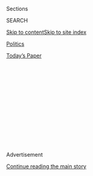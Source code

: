 <div id="app">

<div>

<div>

<div>

<div class="NYTAppHideMasthead css-1q2w90k e1suatyy0">

<div class="section css-ui9rw0 e1suatyy2">

<div class="css-eph4ug er09x8g0">

<div class="css-6n7j50">

</div>

<span class="css-1dv1kvn">Sections</span>

<div class="css-10488qs">

<span class="css-1dv1kvn">SEARCH</span>

</div>

[Skip to content](#site-content)[Skip to site
index](#site-index)

</div>

<div id="masthead-section-label" class="css-1wr3we4 eaxe0e00">

[Politics](https://www.nytimes3xbfgragh.onion/section/politics)

</div>

<div class="css-10698na e1huz5gh0">

</div>

</div>

<div id="masthead-bar-one" class="section hasLinks css-15hmgas e1csuq9d3">

<div class="css-uqyvli e1csuq9d0">

</div>

<div class="css-1uqjmks e1csuq9d1">

</div>

<div class="css-9e9ivx">

[](https://myaccount.nytimes3xbfgragh.onion/auth/login?response_type=cookie&client_id=vi)

</div>

<div class="css-1bvtpon e1csuq9d2">

[Today’s
Paper](https://www.nytimes3xbfgragh.onion/section/todayspaper)

</div>

</div>

</div>

</div>

<div data-aria-hidden="false">

<div id="site-content" data-role="main">

<div>

<div class="css-1aor85t" style="opacity:0.000000001;z-index:-1;visibility:hidden">

<div class="css-1hqnpie">

<div class="css-epjblv">

<span class="css-17xtcya">[Politics](/section/politics)</span><span class="css-x15j1o">|</span><span class="css-fwqvlz">Democrats
Show Fund-Raising Energy in Key Senate
Races</span>

</div>

<div class="css-k008qs">

<div class="css-1iwv8en">

<span class="css-18z7m18"></span>

<div>

</div>

</div>

<span class="css-1n6z4y">https://nyti.ms/2VdhNaT</span>

<div class="css-1705lsu">

<div class="css-4xjgmj">

<div class="css-4skfbu" data-role="toolbar" data-aria-label="Social Media Share buttons, Save button, and Comments Panel with current comment count" data-testid="share-tools">

  - 
  - 
  - 
  - 
    
    <div class="css-6n7j50">
    
    </div>

  - 

</div>

</div>

</div>

</div>

</div>

</div>

<div class="css-13pd83m">

</div>

<div id="top-wrapper" class="css-1sy8kpn">

<div id="top-slug" class="css-l9onyx">

Advertisement

</div>

[Continue reading the main
story](#after-top)

<div class="ad top-wrapper" style="text-align:center;height:100%;display:block;min-height:250px">

<div id="top" class="place-ad" data-position="top" data-size-key="top">

</div>

</div>

<div id="after-top">

</div>

</div>

<div>

<div id="sponsor-wrapper" class="css-1hyfx7x">

<div id="sponsor-slug" class="css-19vbshk">

Supported by

</div>

[Continue reading the main
story](#after-sponsor)

<div id="sponsor" class="ad sponsor-wrapper" style="text-align:center;height:100%;display:block">

</div>

<div id="after-sponsor">

</div>

</div>

<div class="css-186x18t">

</div>

<div class="css-1vkm6nb ehdk2mb0">

# Democrats Show Fund-Raising Energy in Key Senate Races

</div>

In contests in Kentucky, South Carolina, Kansas, Maine, Colorado and
Arizona, Democratic candidates raised more money in the first quarter of
2020 than their Republican opponents.

<div class="css-79elbk" data-testid="photoviewer-wrapper">

<div class="css-z3e15g" data-testid="photoviewer-wrapper-hidden">

</div>

<div class="css-1a48zt4 ehw59r15" data-testid="photoviewer-children">

![<span class="css-16f3y1r e13ogyst0" data-aria-hidden="true">Amy
McGrath, a retired Marine lieutenant colonel and Democratic Senate
candidate, is hoping to unseat Senator Mitch McConnell in
Kentucky.</span><span class="css-cnj6d5 e1z0qqy90" itemprop="copyrightHolder"><span class="css-1ly73wi e1tej78p0">Credit...</span><span><span>Maddie
McGarvey for The New York
Times</span></span></span>](https://static01.graylady3jvrrxbe.onion/images/2020/04/16/us/politics/16senate-races/merlin_146450013_39f25e89-1f2c-4f51-b05d-6c25ab510d9a-articleLarge.jpg?quality=75&auto=webp&disable=upscale)

</div>

</div>

<div class="css-18e8msd">

<div class="css-vp77d3 epjyd6m0">

<div class="css-hus3qt ey68jwv0" data-aria-hidden="true">

[![Rebecca R.
Ruiz](https://static01.graylady3jvrrxbe.onion/images/2018/06/12/multimedia/author-rebecca-r-ruiz/author-rebecca-r-ruiz-thumbLarge.png
"Rebecca R. Ruiz")](https://www.nytimes3xbfgragh.onion/by/rebecca-r-ruiz)

</div>

<div class="css-1baulvz">

By [<span class="css-1baulvz last-byline" itemprop="name">Rebecca R.
Ruiz</span>](https://www.nytimes3xbfgragh.onion/by/rebecca-r-ruiz)

</div>

</div>

  - April 16,
    2020

  - 
    
    <div class="css-4xjgmj">
    
    <div class="css-d8bdto" data-role="toolbar" data-aria-label="Social Media Share buttons, Save button, and Comments Panel with current comment count" data-testid="share-tools">
    
      - 
      - 
      - 
      - 
        
        <div class="css-6n7j50">
        
        </div>
    
      - 
    
    </div>
    
    </div>

</div>

</div>

<div class="section meteredContent css-1r7ky0e" name="articleBody" itemprop="articleBody">

<div class="css-1fanzo5 StoryBodyCompanionColumn">

<div class="css-53u6y8">

Money poured into Senate contests across the country in the first three
months of the year, bolstering some Democrats’ war chests in key races
favoring Republicans, including those in which Senator Mitch McConnell,
the majority leader, and Senator Lindsey Graham, the chairman of the
Judiciary Committee, are seeking re-election.

In Senate contests in states like
[Kentucky](https://www.nytimes3xbfgragh.onion/2020/06/30/us/politics/election-results-mcgrath-booker-colorado-hickenlooper-romanoff.html),
South Carolina, Kansas and Maine, Democratic candidates raised more
money in the first quarter of 2020 than their Republican opponents,
according to new filings with the Federal Election Commission.

In their [bids to unseat Republican
incumbents](https://www.nytimes3xbfgragh.onion/2020/06/25/us/politics/trump-senate-republicans-poll.html),
some Democratic candidates reported dollar figures that were millions
more than what their opponents received. Amy McGrath, Mr. McConnell’s
challenger in Kentucky, reported raising over $5 million more than the
majority leader did, while Mark Kelly, the Democratic candidate in
Arizona, reported raising over $4.5 million more than the Republican
incumbent, Senator Martha McSally.

While the Democrats running in reliably red states like Kentucky and
Kansas may be betting on long odds, the party has won upset victories in
those states in recent years, helping to fuel the hopes of candidates
and donors alike. ****

</div>

</div>

<div class="css-1fanzo5 StoryBodyCompanionColumn">

<div class="css-53u6y8">

Over all, many of the Republican candidates still reported having more
cash on hand as the races heat up, though the accelerated pace of
fund-raising for the Democrats in 2020 suggested new dynamics in some
down-ballot races now that the presidential primary campaign has ended.

## Kentucky

Ms. McGrath, a retired Marine lieutenant colonel, took in $12.8 million
in the first quarter of the year — $5.4 million more than Mr. McConnell
did. That amount represented roughly 40 percent of what Ms. McGrath has
raised since
[entering](https://www.nytimes3xbfgragh.onion/2019/07/09/us/politics/amy-mcgrath-2020-senate.html)
the race last summer.

The two candidates indicated in the federal filings this week that they
had roughly equivalent amounts of cash on hand, with Mr. McConnell
reporting stores of $15 million and Ms. McGrath reporting $14.8 million.

Ms. McGrath, who received more than twice as much as Mr. McConnell in
individual contributions in the first quarter, has been backed by
Democrats in Kentucky and beyond who loathe Mr. McConnell’s record in
the Senate — especially his central place in helping the Trump
administration [reshape the federal
courts](https://www.nytimes3xbfgragh.onion/2020/03/14/us/trump-appeals-court-judges.html)
— and are eager to oust him.

</div>

</div>

<div class="css-1fanzo5 StoryBodyCompanionColumn">

<div class="css-53u6y8">

## South Carolina

</div>

</div>

<div class="css-79elbk" data-testid="photoviewer-wrapper">

<div class="css-z3e15g" data-testid="photoviewer-wrapper-hidden">

</div>

<div class="css-1a48zt4 ehw59r15" data-testid="photoviewer-children">

![<span class="css-16f3y1r e13ogyst0" data-aria-hidden="true">Jaime
Harrison, a former chairman of the South Carolina Democratic Party, is
running against Senator Lindsey Graham in the
state.</span><span class="css-cnj6d5 e1z0qqy90" itemprop="copyrightHolder"><span class="css-1ly73wi e1tej78p0">Credit...</span><span>Travis
Dove for The New York
Times</span></span>](https://static01.graylady3jvrrxbe.onion/images/2020/04/16/us/politics/16senate-races-02/16senate-races-02-articleLarge.jpg?quality=75&auto=webp&disable=upscale)

</div>

</div>

<div class="css-1fanzo5 StoryBodyCompanionColumn">

<div class="css-53u6y8">

In South Carolina, Mr. Graham’s Democratic challenger, Jaime Harrison, a
former chairman of the state Democratic Party who has also worked as a
lobbyist in Washington, raised $7.4 million in the first quarter, nearly
30 percent more than the $5.7 million Mr. Graham did.

That $7.4 million made up roughly half of what Mr. Harrison has raised
since he [entered the
race](https://www.nytimes3xbfgragh.onion/2019/05/29/us/politics/jaime-harrison-lindsey-graham.html)
last May seeking to be the first Democrat elected in a statewide race in
South Carolina since 2006. Mr. Graham’s campaign has a sizable $12.8
million on hand, compared with Mr. Harrison’s $8 million.

Mr. Graham too, has played an [instrumental
role](https://www.nytimes3xbfgragh.onion/2020/03/14/us/trump-appeals-court-judges.html)
in the Trump administration’s judicial confirmations as chairman of the
Senate Judiciary Committee. As he has positioned himself more closely to
President Trump, he has lost his maverick sheen in the eyes of some
Democrats.

## Kansas

Barbara Bollier — a Democratic state senator running for the seat that
will be vacated by the retiring Republican senator, Pat Roberts — drew
more than $2.3 million in the first three months of the year, compared
with the roughly $240,000 received by her likely Republican opponent,
[Kris
Kobach](https://www.nytimes3xbfgragh.onion/2019/07/08/us/politics/kris-kobach-senate.html),
the former Kansas secretary of state and one of the Republican
contenders, and the roughly $375,000 received by Roger Marshall, another
Republican candidate.

Ms. Bollier, who is hoping to be the first Democrat elected to represent
Kansas in the United States Senate in [more than eight
decades](https://www.kansascity.com/news/politics-government/article242025641.html),
reported $2.4 million in cash on hand, while Mr. Kobach’s campaign
reported having roughly $300,000. Though there was speculation that
Secretary of State Mike Pompeo, a former congressman from Kansas, would
run for the seat, he
[told](https://www.nytimes3xbfgragh.onion/2020/01/06/us/politics/mike-pompeo-senate-kansas.html)
Mr. McConnell early this year that he had decided against it.

## Maine

[Sara
Gideon](https://www.nytimes3xbfgragh.onion/2019/06/24/us/politics/sara-gideon-susan-collins.html),
the Democratic speaker of the Maine House, raised $7.1 million in the
first quarter, roughly three times as much as the incumbent Republican
senator, Susan Collins, who has come under particular
[pressure](https://www.nytimes3xbfgragh.onion/2019/07/06/us/politics/susan-collins-election.html)
for her vote to confirm Justice Brett M. Kavanaugh to the Supreme Court
in 2018.

As her fight to keep her seat continues, Ms. Collins, who has spent more
than 20 years in the Senate, has a million dollars more on hand than her
opponent — $5.6 million, compared with Ms. Gideon’s $4.6 million,
according to the filings.

</div>

</div>

<div class="css-1fanzo5 StoryBodyCompanionColumn">

<div class="css-53u6y8">

## Colorado

John Hickenlooper, a Democratic former governor of the state, raised
$4.1 million in the first quarter, compared with the roughly $2.5
million raised by the Republican incumbent, Senator Cory Gardner. Mr.
Hickenlooper reported having about half as much cash on hand as Mr.
Gardner’s $9.6
million.

## Arizona

</div>

</div>

<div class="css-79elbk" data-testid="photoviewer-wrapper">

<div class="css-z3e15g" data-testid="photoviewer-wrapper-hidden">

</div>

<div class="css-1a48zt4 ehw59r15" data-testid="photoviewer-children">

<div class="css-1xdhyk6 erfvjey0">

<span class="css-1ly73wi e1tej78p0">Image</span>

<div class="css-zjzyr8">

<div data-testid="lazyimage-container" style="height:257.77777777777777px">

</div>

</div>

</div>

<span class="css-16f3y1r e13ogyst0" data-aria-hidden="true">Mark Kelly
at his Senate campaign kickoff event in Tucson, Ariz., in
2019.</span><span class="css-cnj6d5 e1z0qqy90" itemprop="copyrightHolder"><span class="css-1ly73wi e1tej78p0">Credit...</span><span>Mike
Christy/Arizona Daily Star, via Associated Press</span></span>

</div>

</div>

<div class="css-1fanzo5 StoryBodyCompanionColumn">

<div class="css-53u6y8">

Mr. Kelly, a Democrat seeking to oust the Republican incumbent, Ms.
McSally, took in $11 million in the first quarter, roughly $4.6 million
more than Ms. McSally. Ms. McSally, who was
[appointed](https://www.nytimes3xbfgragh.onion/2018/12/18/us/politics/martha-mcsally-senate-mccain-kyl.html)
to John McCain’s former seat by Gov. Doug Ducey in 2018, has been a
[staunch
supporter](https://www.nytimes3xbfgragh.onion/2020/01/31/us/trump-impeachment-senate-republicans.html)
of Mr. Trump.

Mr. Kelly, a former astronaut who is married to the former congresswoman
Gabrielle Giffords, has deep cash reserves on which to draw: In this
week’s filing, he reported having $19.7 million on hand, compared with
Ms. McSally’s $10.3 million.

</div>

</div>

<div>

</div>

</div>

<div>

</div>

<div>

</div>

<div>

</div>

<div>

<div id="bottom-wrapper" class="css-1ede5it">

<div id="bottom-slug" class="css-l9onyx">

Advertisement

</div>

[Continue reading the main
story](#after-bottom)

<div id="bottom" class="ad bottom-wrapper" style="text-align:center;height:100%;display:block;min-height:90px">

</div>

<div id="after-bottom">

</div>

</div>

</div>

</div>

</div>

## Site Index

<div>

</div>

## Site Information Navigation

  - [© <span>2020</span> <span>The New York Times
    Company</span>](https://help.nytimes3xbfgragh.onion/hc/en-us/articles/115014792127-Copyright-notice)

<!-- end list -->

  - [NYTCo](https://www.nytco.com/)
  - [Contact
    Us](https://help.nytimes3xbfgragh.onion/hc/en-us/articles/115015385887-Contact-Us)
  - [Work with us](https://www.nytco.com/careers/)
  - [Advertise](https://nytmediakit.com/)
  - [T Brand Studio](http://www.tbrandstudio.com/)
  - [Your Ad
    Choices](https://www.nytimes3xbfgragh.onion/privacy/cookie-policy#how-do-i-manage-trackers)
  - [Privacy](https://www.nytimes3xbfgragh.onion/privacy)
  - [Terms of
    Service](https://help.nytimes3xbfgragh.onion/hc/en-us/articles/115014893428-Terms-of-service)
  - [Terms of
    Sale](https://help.nytimes3xbfgragh.onion/hc/en-us/articles/115014893968-Terms-of-sale)
  - [Site
    Map](https://spiderbites.nytimes3xbfgragh.onion)
  - [Help](https://help.nytimes3xbfgragh.onion/hc/en-us)
  - [Subscriptions](https://www.nytimes3xbfgragh.onion/subscription?campaignId=37WXW)

</div>

</div>

</div>

</div>
